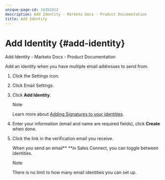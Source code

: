 ```yaml
---
unique-page-id: 14352412
description: Add Identity - Marketo Docs - Product Documentation
title: Add Identity
---
```


# Add Identity {#add-identity}

Add Identity - Marketo Docs - Product Documentation

Add an identity when you have multiple email addresses to send from.

1. Click the Settings icon.
1. Click Email Settings.
1. Click **Add Identity**.

   >[!NOTE]
   >
   >Learn more about [Adding Signatures to your identities](https://docs.marketo.com/x/6BnG).

1. Enter your information (email and name are required fields), click **Create** when done.
1. Click the link in the verification email you receive.

   When you send an email**&nbsp;**in Sales Connect,&nbsp;you can toggle between identities.

   >[!NOTE]
   >
   >There is no limit to how many email identities you can set up.


